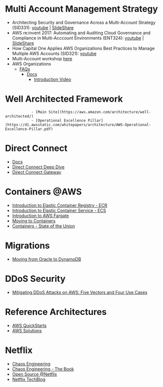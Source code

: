 # Multi Account Management Strategy
- Architecting Security and Governance Across a Multi-Account Strategy (SID331): [youtube](https://www.youtube.com/watch?v=71fD8Oenwxc) | [SlideShare](https://www.slideshare.net/AmazonWebServices/sid331architecting-security-and-governance-across-a-multiaccount-strategy)
- AWS re:invent 2017: Automating and Auditing Cloud Governance and Compliance in Multi-Acccount Environments  (ENT324): [youtube](https://www.youtube.com/watch?v=WfIbIhIORbk) | [SlideShare](https://www.slideshare.net/AmazonWebServices/ent324automating-and-auditing-cloud-governance-and-compliance-in-multiaccount-environments)
- How Capital One Applies AWS Organizations Best Practices to Manage Multiple AWS Accounts  (SID321): [youtube](https://www.youtube.com/watch?v=ZKpkF17d0Oo)
- Multi-Account workshop [here](http://awsreinvent2017-sid311.s3-website-us-east-1.amazonaws.com/)
- AWS Organizations 
    - [FAQs](https://aws.amazon.com/organizations/faqs/)
        - [Docs](https://docs.aws.amazon.com/organizations/latest/userguide/orgs_introduction.html)
            - [Introduction Video](https://www.aws.training/learningobject/video?id=16451)
                
# Well Architected Framework
                - [Main Site](https://aws.amazon.com/architecture/well-architected/)
                - [Operational Excellence Pillar](https://d1.awsstatic.com/whitepapers/architecture/AWS-Operational-Excellence-Pillar.pdf) 

# Direct Connect 
- [Docs](https://docs.aws.amazon.com/directconnect/latest/UserGuide/Welcome.html)
- [Direct Connect Deep Dive](https://www.youtube.com/watch?v=eNxPhHTN8gY)
- [Direct Connect Gateway](https://aws.amazon.com/blogs/aws/new-aws-direct-connect-gateway-inter-region-vpc-access/)

# Containers @AWS
- [Introduction to Elastic Container Registry - ECR](https://www.aws.training/learningobject/video?id=15876)
- [Introduction to Elastic Container Service - ECS](https://www.aws.training/learningobject/video?id=16444)
- [Introduction to AWS Fargate](https://kiku.aws.training/learningobject/video?id=16623)
- [Moving to Containers](https://www.youtube.com/watch?v=Qik9LBktjgs)
- [Containers - State of the Union](https://www.youtube.com/watch?v=JXnhAZZnzQg&)

# Migrations
- [Moving from Oracle to DynamoDB](https://www.youtube.com/watch?v=qcuH2ikQkaM)

# DDoS Security
- [Mitigating DDoS Attacks on AWS: Five Vectors and Four Use Cases](https://www.youtube.com/watch?v=w9fSW6qMktA)

# Reference Architectures
- [AWS QuickStarts](https://aws.amazon.com/quickstart/)
- [AWS Solutions](https://aws.amazon.com/solutions/)

# Netflix 
- [Chaos Engineering](https://medium.com/netflix-techblog/tagged/chaos-engineering)
- [Chaos Engineering - The Book](http://www.oreilly.com/webops-perf/free/chaos-engineering.csp)
- [Open Source @Netflix](https://netflix.github.io/)
- [Netflix TechBlog](https://medium.com/netflix-techblog)

